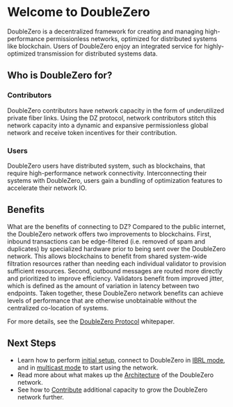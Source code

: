 # Welcome to DoubleZero

DoubleZero is a decentralized framework for creating and managing high-performance permissionless networks, optimized for distributed systems like blockchain. Users of DoubleZero enjoy an integrated service for highly-optimized transmission for distributed systems data.

## Who is DoubleZero for?

### Contributors

DoubleZero contributors have network capacity in the form of underutilized private fiber links. Using the DZ protocol, network contributors stitch this network capacity into a dynamic and expansive permissionless global network and receive token incentives for their contribution.

### Users

DoubleZero users have distributed system, such as blockchains, that require high-performance network connectivity. Interconnecting their systems with DoubleZero, users gain a bundling of optimization features to accelerate their network IO.

## Benefits

What are the benefits of connecting to DZ? Compared to the public internet, the DoubleZero network offers two improvements to blockchains. First, inbound transactions can be edge-filtered (i.e. removed of spam and duplicates) by specialized hardware prior to being sent over the DoubleZero network. This allows blockchains to benefit from shared system-wide filtration resources rather than needing each individual validator to provision sufficient resources. Second, outbound messages are routed more directly and prioritized to improve efficiency. Validators benefit from improved jitter, which is defined as the amount of variation in latency between two endpoints. Taken together, these DoubleZero network benefits can achieve levels of performance that are otherwise unobtainable without the centralized co-location of systems.

For more details, see the [DoubleZero Protocol](https://doublezero.xyz/whitepaper.pdf) whitepaper.


## Next Steps

* Learn how to perform [initial setup](setup.md), connect to DoubleZero in [IBRL mode](connect-ibrl.md), and in [multicast mode](connect-multicast.md) to start using the network.
* Read more about what makes up the [Architecture](architecure.md) of the DoubleZero network.
* See how to [Contribute](contribute.md) additional capacity to grow the DoubleZero network further.
